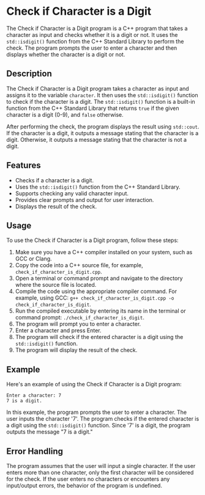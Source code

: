 # Check if Character is a Digit

The Check if Character is a Digit program is a C++ program that takes a character as input and checks whether it is a digit or not. It uses the `std::isdigit()` function from the C++ Standard Library to perform the check. The program prompts the user to enter a character and then displays whether the character is a digit or not.

## Description

The Check if Character is a Digit program takes a character as input and assigns it to the variable `character`. It then uses the `std::isdigit()` function to check if the character is a digit. The `std::isdigit()` function is a built-in function from the C++ Standard Library that returns `true` if the given character is a digit (0-9), and `false` otherwise.

After performing the check, the program displays the result using `std::cout`. If the character is a digit, it outputs a message stating that the character is a digit. Otherwise, it outputs a message stating that the character is not a digit.

## Features

- Checks if a character is a digit.
- Uses the `std::isdigit()` function from the C++ Standard Library.
- Supports checking any valid character input.
- Provides clear prompts and output for user interaction.
- Displays the result of the check.

## Usage

To use the Check if Character is a Digit program, follow these steps:

1. Make sure you have a C++ compiler installed on your system, such as GCC or Clang.
2. Copy the code into a C++ source file, for example, `check_if_character_is_digit.cpp`.
3. Open a terminal or command prompt and navigate to the directory where the source file is located.
4. Compile the code using the appropriate compiler command. For example, using GCC: `g++ check_if_character_is_digit.cpp -o check_if_character_is_digit`.
5. Run the compiled executable by entering its name in the terminal or command prompt: `./check_if_character_is_digit`.
6. The program will prompt you to enter a character.
7. Enter a character and press Enter.
8. The program will check if the entered character is a digit using the `std::isdigit()` function.
9. The program will display the result of the check.

## Example

Here's an example of using the Check if Character is a Digit program:

```
Enter a character: 7
7 is a digit.
```

In this example, the program prompts the user to enter a character. The user inputs the character '7'. The program checks if the entered character is a digit using the `std::isdigit()` function. Since '7' is a digit, the program outputs the message "7 is a digit."

## Error Handling

The program assumes that the user will input a single character. If the user enters more than one character, only the first character will be considered for the check. If the user enters no characters or encounters any input/output errors, the behavior of the program is undefined.